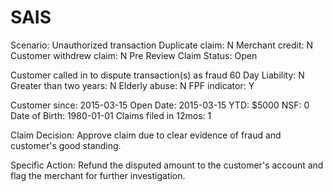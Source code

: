 # SAIS

Scenario: Unauthorized transaction
Duplicate claim: N
Merchant credit: N
Customer withdrew claim: N
Pre Review Claim Status: Open

Customer called in to dispute transaction(s) as fraud
60 Day Liability: N
Greater than two years: N
Elderly abuse: N
FPF indicator: Y

Customer since: 2015-03-15
Open Date: 2015-03-15
YTD: $5000
NSF: 0
Date of Birth: 1980-01-01
Claims filed in 12mos: 1

Claim Decision: Approve claim due to clear evidence of fraud and customer's good standing.

Specific Action: Refund the disputed amount to the customer's account and flag the merchant for further investigation.
